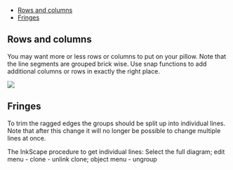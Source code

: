 * [Rows and columns](#rows-and-columns)
* [Fringes](#fringes)

Rows and columns
----------------

You may want more or less rows or columns to put on your pillow. Note that the line segments are grouped brick wise. Use snap functions to add additional columns or rows in exactly the right place. 

![](https://raw.githubusercontent.com/wiki/d-bl/GroundForge/add-column.png)

Fringes
-------

To trim the ragged edges the groups should be split up into individual lines. Note that after this change it will no longer be possible to change multiple lines at once.

The InkScape procedure to get individual lines: Select the full diagram; edit menu - clone - unlink clone; object menu - ungroup